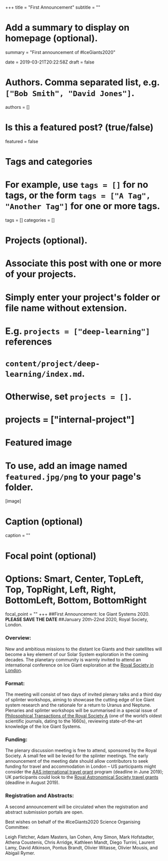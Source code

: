 +++
title = "First Announcement"
subtitle = ""

# Add a summary to display on homepage (optional).
summary = "First announcement of #IceGiants2020"

date = 2019-03-21T20:22:58Z
draft = false

# Authors. Comma separated list, e.g. `["Bob Smith", "David Jones"]`.
authors = []

# Is this a featured post? (true/false)
featured = false

# Tags and categories
# For example, use `tags = []` for no tags, or the form `tags = ["A Tag", "Another Tag"]` for one or more tags.
tags = []
categories = []

# Projects (optional).
#   Associate this post with one or more of your projects.
#   Simply enter your project's folder or file name without extension.
#   E.g. `projects = ["deep-learning"]` references
#   `content/project/deep-learning/index.md`.
#   Otherwise, set `projects = []`.
# projects = ["internal-project"]

# Featured image
# To use, add an image named `featured.jpg/png` to your page's folder.
[image]
  # Caption (optional)
  caption = ""

  # Focal point (optional)
  # Options: Smart, Center, TopLeft, Top, TopRight, Left, Right, BottomLeft, Bottom, BottomRight
  focal_point = ""
+++
##First Announcement:  Ice Giant Systems 2020. **PLEASE SAVE THE DATE**
##January 20th-22nd 2020, Royal Society, London.

### Overview:  
New and ambitious missions to the distant Ice Giants and their satellites will become a key element of our Solar System exploration in the coming decades.  The planetary community is warmly invited to attend an international conference on Ice Giant exploration at the [Royal Society in London](https://royalsociety.org/science-events-and-lectures/for-scientists/]).  

### Format:  
The meeting will consist of two days of invited plenary talks and a third day of splinter workshops, aiming to showcase the cutting edge of Ice Giant system research and the rationale for a return to Uranus and Neptune.  Plenaries and splinter workshops will be summarised in a special issue of [Philosophical Transactions of the Royal Society A](https://royalsocietypublishing.org/journal/rsta) (one of the world’s oldest scientific journals, dating to the 1660s), reviewing state-of-the-art knowledge of the Ice Giant Systems.  

### Funding:  
The plenary discussion meeting is free to attend, sponsored by the Royal Society.  A small fee will be levied for the splinter meetings.  The early announcement of the meeting date should allow contributors to seek funding for travel and accommodation in London – US participants might consider the [AAS international travel grant](https://aas.org/grants-and-prizes/international-travel-grants) program (deadline in June 2019); UK participants could look to the [Royal Astronomical Society travel grants](https://ras.ac.uk/awards-and-grants/conferencemeeting-travel-subsistence) (deadline in August 2019).

### Registration and Abstracts:  
A second announcement will be circulated when the registration and abstract submission portals are open.

Best wishes on behalf of the #IceGiants2020 Science Organising Committee:

Leigh Fletcher, Adam Masters, Ian Cohen, Amy Simon, Mark Hofstadter, Athena Coustenis, Chris Arridge, Kathleen Mandt, Diego Turrini, Laurent Lamy, David Atkinson, Pontus Brandt, Olivier Witasse, Olivier Mousis, and Abigail Rymer.
